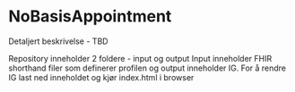 # NoBasisAppointment
Detaljert beskrivelse - TBD


Repository inneholder 2 foldere - input og output
Input inneholder FHIR shorthand filer som definerer profilen og output inneholder IG. For å rendre IG last ned inneholdet og kjør index.html i browser
